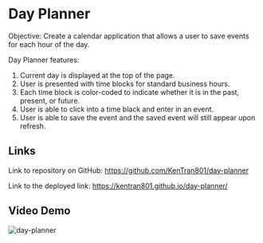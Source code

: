 # Day Planner

Objective: Create a calendar application that allows a user to save events for each hour of the day.

Day Planner features:
1. Current day is displayed at the top of the page.
2. User is presented with time blocks for standard business hours.
3. Each time block is color-coded to indicate whether it is in the past, present, or future.
4. User is able to click into a time black and enter in an event.
5. User is able to save the event and the saved event will still appear upon refresh.

## Links

Link to repository on GitHub: https://github.com/KenTran801/day-planner

Link to the deployed link: https://kentran801.github.io/day-planner/

## Video Demo
![day-planner](https://user-images.githubusercontent.com/72709180/104827711-189ae680-581e-11eb-91ee-505bbb47f1a2.gif)

